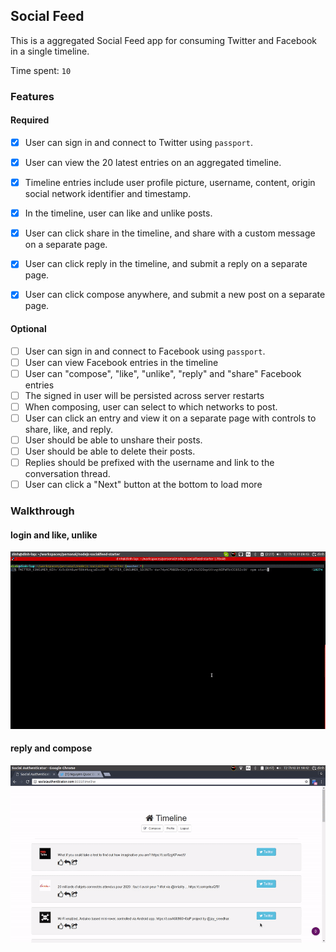 ## Social Feed

This is a aggregated Social Feed app for consuming Twitter and Facebook in a single timeline.

Time spent: `10`

### Features

#### Required

- [x] User can sign in and connect to Twitter using `passport`.
- [x] User can view the 20 latest entries on an aggregated timeline.
- [x] Timeline entries include user profile picture, username, content, origin social network identifier and timestamp.
- [x] In the timeline, user can like and unlike posts.
- [x] User can click share in the timeline, and share with a custom message on a separate page.
- [x] User can click reply in the timeline, and submit a reply on a separate page.
- [x] User can click compose anywhere, and submit a new post on a separate page.


#### Optional

- [ ] User can sign in and connect to Facebook using `passport`.
- [ ] User can view Facebook entries in the timeline
- [ ] User can "compose", "like", "unlike", "reply" and "share" Facebook entries
- [ ] The signed in user will be persisted across server restarts
- [ ] When composing, user can select to which networks to post.
- [ ] User can click an entry and view it on a separate page with controls to share, like, and reply.
- [ ] User should be able to unshare their posts.
- [ ] User should be able to delete their posts.
- [ ] Replies should be prefixed with the username and link to the conversation thread.
- [ ] User can click a "Next" button at the bottom to load more 

### Walkthrough

#### login and like, unlike

![](https://raw.githubusercontent.com/nqd/jsschool_week3/master/rec/login-like-unlike.gif)


#### reply and compose

![](https://raw.githubusercontent.com/nqd/jsschool_week3/master/rec/post-reply.gif)

